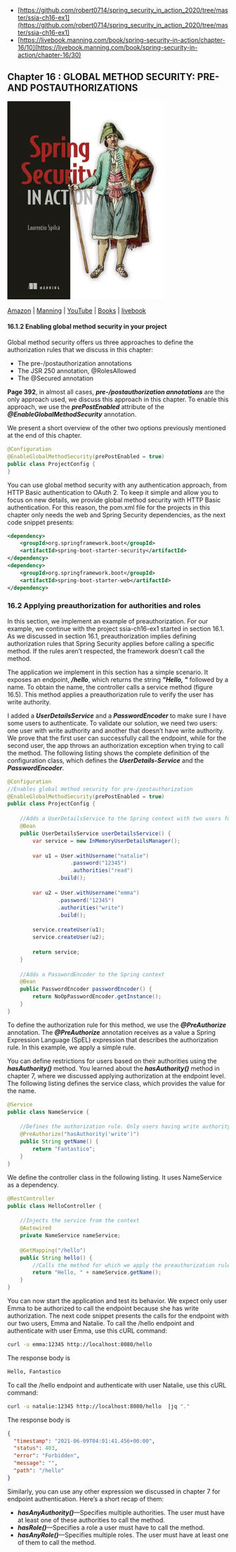 * [https://github.com/robert0714/spring_security_in_action_2020/tree/master/ssia-ch16-ex1](https://github.com/robert0714/spring_security_in_action_2020/tree/master/ssia-ch16-ex1)
*  [https://livebook.manning.com/book/spring-security-in-action/chapter-16/10](https://livebook.manning.com/book/spring-security-in-action/chapter-16/30) 

## Chapter 16 : GLOBAL METHOD SECURITY: PRE- AND POSTAUTHORIZATIONS 
![cover](../../cover.webp) 

[Amazon](https://www.amazon.com/Spring-Security-Action-Laurentiu-Spilca/dp/1617297739) | [Manning](https://www.manning.com/books/spring-security-in-action) | [YouTube](https://t.co/4Or4P12LH2?amp=1) | [Books](https://laurspilca.com/books/) | [livebook](https://livebook.manning.com/book/spring-security-in-action) 

#### 16.1.2 Enabling global method security in your project

Global method security offers us three approaches to define the authorization rules that we discuss in this chapter:

* The pre-/postauthorization annotations
* The JSR 250 annotation, @RolesAllowed
* The @Secured annotation
 

**Page 392**, in almost all cases, ***pre-/postauthorization annotations*** are the only approach used, we discuss this approach in this chapter. To enable this approach, we use the ***prePostEnabled*** attribute of the ***@EnableGlobalMethodSecurity*** annotation.

We present a short overview of the other two options previously mentioned at the end of this chapter.

```java
@Configuration
@EnableGlobalMethodSecurity(prePostEnabled = true)
public class ProjectConfig {
}
```

You can use global method security with any authentication approach, from HTTP
Basic authentication to OAuth 2. To keep it simple and allow you to focus on new
details, we provide global method security with HTTP Basic authentication. For this
reason, the pom.xml file for the projects in this chapter only needs the web and
Spring Security dependencies, as the next code snippet presents:

```xml
<dependency>
    <groupId>org.springframework.boot</groupId>
    <artifactId>spring-boot-starter-security</artifactId>
</dependency>
<dependency>
    <groupId>org.springframework.boot</groupId>
    <artifactId>spring-boot-starter-web</artifactId>
</dependency>
```
### 16.2 Applying preauthorization for authorities and roles
In this section, we implement an example of preauthorization. For our example, we
continue with the project ssia-ch16-ex1 started in section 16.1. As we discussed in section
16.1, preauthorization implies defining authorization rules that Spring Security
applies before calling a specific method. If the rules aren’t respected, the framework
doesn’t call the method.

The application we implement in this section has a simple scenario. It exposes an
endpoint, ***/hello***, which returns the string ***"Hello, "*** followed by a name. To obtain the name, the controller calls a service method (figure 16.5). This method applies a preauthorization rule to verify the user has write authority.

I added a ***UserDetailsService*** and a ***PasswordEncoder*** to make sure I have
some users to authenticate. To validate our solution, we need two users: one user with
write authority and another that doesn’t have write authority. We prove that the first
user can successfully call the endpoint, while for the second user, the app throws an
authorization exception when trying to call the method. The following listing shows the
complete definition of the configuration class, which defines the ***UserDetails-Service*** and the ***PasswordEncoder***.

```java
@Configuration
//Enables global method security for pre-/postauthorization
@EnableGlobalMethodSecurity(prePostEnabled = true)
public class ProjectConfig {

    //Adds a UserDetailsService to the Spring context with two users for testing
    @Bean
    public UserDetailsService userDetailsService() {
        var service = new InMemoryUserDetailsManager();

        var u1 = User.withUsername("natalie")
                    .password("12345")
                    .authorities("read")
                .build();

        var u2 = User.withUsername("emma")
                .password("12345")
                .authorities("write")
                .build();

        service.createUser(u1);
        service.createUser(u2);

        return service;
    }

    //Adds a PasswordEncoder to the Spring context
    @Bean
    public PasswordEncoder passwordEncoder() {
        return NoOpPasswordEncoder.getInstance();
    }
}
```

To define the authorization rule for this method, we use the ***@PreAuthorize*** annotation.
The ***@PreAuthorize*** annotation receives as a value a Spring Expression Language
(SpEL) expression that describes the authorization rule. In this example, we
apply a simple rule.

You can define restrictions for users based on their authorities using the ***hasAuthority()*** method. You learned about the ***hasAuthority()*** method in chapter
7, where we discussed applying authorization at the endpoint level. The following listing
defines the service class, which provides the value for the name.

```java
@Service
public class NameService {

    //Defines the authorization rule. Only users having write authority can call the method.
    @PreAuthorize("hasAuthority('write')")
    public String getName() {
        return "Fantastico";
    }
}
```

We define the controller class in the following listing. It uses NameService as a dependency.

```java
@RestController
public class HelloController {

    //Injects the service from the context
    @Autowired
    private NameService nameService;

    @GetMapping("/hello")
    public String hello() {
        //Calls the method for which we apply the preauthorization rules
        return "Hello, " + nameService.getName();
    }
}
```
You can now start the application and test its behavior. We expect only user Emma to be
authorized to call the endpoint because she has write authorization. The next code
snippet presents the calls for the endpoint with our two users, Emma and Natalie. To
call the /hello endpoint and authenticate with user Emma, use this cURL command:

```bash
curl -u emma:12345 http://localhost:8080/hello
```
The response body is

```bash
Hello, Fantastico
```

To call the /hello endpoint and authenticate with user Natalie, use this cURL command:

```bash
curl -u natalie:12345 http://localhost:8080/hello  |jq "."
```

The response body is
```json
{
  "timestamp": "2021-06-09T04:01:41.456+00:00",
  "status": 403,
  "error": "Forbidden",
  "message": "",
  "path": "/hello"
}
```

Similarly, you can use any other expression we discussed in chapter 7 for endpoint authentication. Here’s a short recap of them:

* ***hasAnyAuthority()***—Specifies multiple authorities. The user must have at least one of these authorities to call the method.
* ***hasRole()***—Specifies a role a user must have to call the method.
* ***hasAnyRole()***—Specifies multiple roles. The user must have at least one of them to call the method.